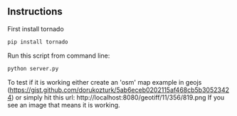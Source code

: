 ## Instructions

First install tornado

```bash
pip install tornado
```

Run this script from command line:

```bash
python server.py
```

To test if it is working either create an 'osm' map example in geojs (https://gist.github.com/dorukozturk/5ab6eceb0202115af468cb5b30523424) or simply hit this url: http://localhost:8080/geotiff/11/356/819.png
If you see an image that means it is working.